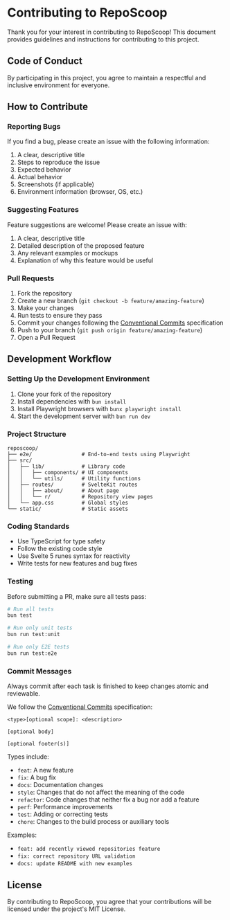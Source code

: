 # Contributing to RepoScoop

Thank you for your interest in contributing to RepoScoop! This document provides guidelines and instructions for contributing to this project.

## Code of Conduct

By participating in this project, you agree to maintain a respectful and inclusive environment for everyone.

## How to Contribute

### Reporting Bugs

If you find a bug, please create an issue with the following information:

1. A clear, descriptive title
2. Steps to reproduce the issue
3. Expected behavior
4. Actual behavior
5. Screenshots (if applicable)
6. Environment information (browser, OS, etc.)

### Suggesting Features

Feature suggestions are welcome! Please create an issue with:

1. A clear, descriptive title
2. Detailed description of the proposed feature
3. Any relevant examples or mockups
4. Explanation of why this feature would be useful

### Pull Requests

1. Fork the repository
2. Create a new branch (`git checkout -b feature/amazing-feature`)
3. Make your changes
4. Run tests to ensure they pass
5. Commit your changes following the [Conventional Commits](https://www.conventionalcommits.org/) specification
6. Push to your branch (`git push origin feature/amazing-feature`)
7. Open a Pull Request

## Development Workflow

### Setting Up the Development Environment

1. Clone your fork of the repository
2. Install dependencies with `bun install`
3. Install Playwright browsers with `bunx playwright install`
4. Start the development server with `bun run dev`

### Project Structure

```
reposcoop/
├── e2e/                # End-to-end tests using Playwright
├── src/
│   ├── lib/            # Library code
│   │   ├── components/ # UI components
│   │   └── utils/      # Utility functions
│   ├── routes/         # SvelteKit routes
│   │   ├── about/      # About page
│   │   └── r/          # Repository view pages
│   └── app.css         # Global styles
└── static/             # Static assets
```

### Coding Standards

- Use TypeScript for type safety
- Follow the existing code style
- Use Svelte 5 runes syntax for reactivity
- Write tests for new features and bug fixes

### Testing

Before submitting a PR, make sure all tests pass:

```bash
# Run all tests
bun test

# Run only unit tests
bun run test:unit

# Run only E2E tests
bun run test:e2e
```

### Commit Messages

Always commit after each task is finished to keep changes atomic and reviewable.

We follow the [Conventional Commits](https://www.conventionalcommits.org/) specification:

```
<type>[optional scope]: <description>

[optional body]

[optional footer(s)]
```

Types include:
- `feat`: A new feature
- `fix`: A bug fix
- `docs`: Documentation changes
- `style`: Changes that do not affect the meaning of the code
- `refactor`: Code changes that neither fix a bug nor add a feature
- `perf`: Performance improvements
- `test`: Adding or correcting tests
- `chore`: Changes to the build process or auxiliary tools

Examples:
- `feat: add recently viewed repositories feature`
- `fix: correct repository URL validation`
- `docs: update README with new examples`

## License

By contributing to RepoScoop, you agree that your contributions will be licensed under the project's MIT License.
